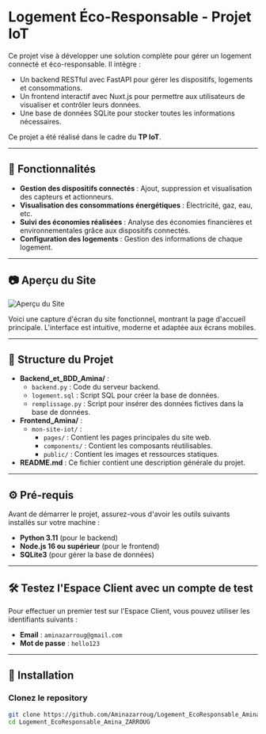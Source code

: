 # Logement Éco-Responsable - Projet IoT

Ce projet vise à développer une solution complète pour gérer un logement connecté et éco-responsable. Il intègre :
- Un backend RESTful avec FastAPI pour gérer les dispositifs, logements et consommations.
- Un frontend interactif avec Nuxt.js pour permettre aux utilisateurs de visualiser et contrôler leurs données.
- Une base de données SQLite pour stocker toutes les informations nécessaires.

Ce projet a été réalisé dans le cadre du **TP IoT**.

---

## 🌟 Fonctionnalités

- **Gestion des dispositifs connectés** : Ajout, suppression et visualisation des capteurs et actionneurs.
- **Visualisation des consommations énergétiques** : Électricité, gaz, eau, etc.
- **Suivi des économies réalisées** : Analyse des économies financières et environnementales grâce aux dispositifs connectés.
- **Configuration des logements** : Gestion des informations de chaque logement.

---

## 📷 Aperçu du Site

![Aperçu du Site](frontend_Amina/mon-site-iot/public/site-preview.jpg)

Voici une capture d'écran du site fonctionnel, montrant la page d'accueil principale. L'interface est intuitive, moderne et adaptée aux écrans mobiles.

---

## 📁 Structure du Projet

- **Backend_et_BDD_Amina/** :
  - `backend.py` : Code du serveur backend.
  - `logement.sql` : Script SQL pour créer la base de données.
  - `remplissage.py` : Script pour insérer des données fictives dans la base de données.
- **Frontend_Amina/** :
  - `mon-site-iot/` :
    - `pages/` : Contient les pages principales du site web.
    - `components/` : Contient les composants réutilisables.
    - `public/` : Contient les images et ressources statiques.
- **README.md** : Ce fichier contient une description générale du projet.

---

## ⚙️ Pré-requis

Avant de démarrer le projet, assurez-vous d'avoir les outils suivants installés sur votre machine :

- **Python 3.11** (pour le backend)
- **Node.js 16 ou supérieur** (pour le frontend)
- **SQLite3** (pour gérer la base de données)

---
## 🛠️ Testez l'Espace Client avec un compte de test

Pour effectuer un premier test sur l'Espace Client, vous pouvez utiliser les identifiants suivants :

- **Email** : `aminazarroug@gmail.com`
- **Mot de passe** : `hello123`

---


## 🚀 Installation 

### Clonez le repository
```bash
git clone https://github.com/Aminazarroug/Logement_EcoResponsable_Amina_ZARROUG.git
cd Logement_EcoResponsable_Amina_ZARROUG